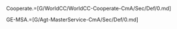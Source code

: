 Cooperate.=[G/WorldCC/WorldCC-Cooperate-CmA/Sec/Def/0.md]


GE-MSA.=[G/Agt-MasterService-CmA/Sec/Def/0.md]